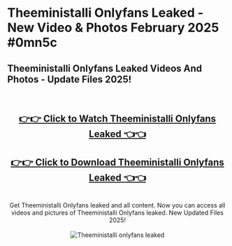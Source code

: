 # Theeministalli Onlyfans Leaked - New Video & Photos February 2025 #0mn5c

<h2>Theeministalli Onlyfans Leaked Videos And Photos - Update Files 2025!</h2>
<br>
<div align="center">
<h2><a href="https://links2leaks.com?utm_source=theeministalli&utm_medium=git102" rel="nofollow">👉👉 Click to Watch Theeministalli Onlyfans Leaked 👈👈</a></h2>
<h2><a href="https://links2leaks.com?utm_source=theeministalli&utm_medium=git102" rel="nofollow">👉👉 Click to Download Theeministalli Onlyfans Leaked 👈👈</a></h2>
<br>
Get Theeministalli Onlyfans leaked and all content. Now you can access all videos and pictures of Theeministalli Onlyfans leaked. New Updated Files 2025!
<br>
<br>
<a href="https://links2leaks.com?utm_source=theeministalli&utm_medium=git102" rel="nofollow" data-target="animated-image.originalLink"><img src="https://i.ibb.co/Gkj2r4b/banner.png" alt="Theeministalli onlyfans leaked" style="max-width: 100%; display: inline-block;" data-target="animated-image.originalImage"></a>
</div>
<br>
